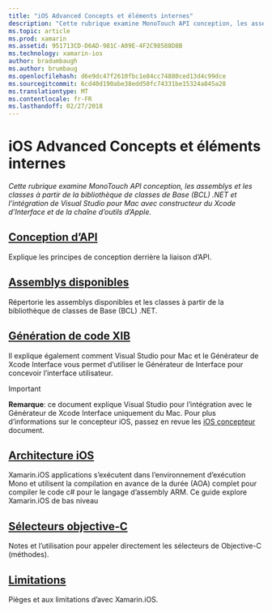 ```yaml
---
title: "iOS Advanced Concepts et éléments internes"
description: "Cette rubrique examine MonoTouch API conception, les assemblys et les classes à partir de la bibliothèque de classes de Base (BCL) .NET et l’intégration de Visual Studio pour Mac avec constructeur du Xcode d’Interface et de la chaîne d’outils d’Apple."
ms.topic: article
ms.prod: xamarin
ms.assetid: 951713CD-D6AD-981C-A09E-4F2C98588D8B
ms.technology: xamarin-ios
author: bradumbaugh
ms.author: brumbaug
ms.openlocfilehash: d6e9dc47f2610fbc1e84cc74880ced13d4c99dce
ms.sourcegitcommit: 6cd40d190abe38edd50fc74331be15324a845a28
ms.translationtype: MT
ms.contentlocale: fr-FR
ms.lasthandoff: 02/27/2018
---
```

# <a name="ios-advanced-concepts-and-internals"></a>iOS Advanced Concepts et éléments internes

_Cette rubrique examine MonoTouch API conception, les assemblys et les classes à partir de la bibliothèque de classes de Base (BCL) .NET et l’intégration de Visual Studio pour Mac avec constructeur du Xcode d’Interface et de la chaîne d’outils d’Apple._




##  <a name="api-designiosinternalsapi-designindexmd"></a>[Conception d’API](~/ios/internals/api-design/index.md)

Explique les principes de conception derrière la liaison d’API.




##  <a name="available-assembliescross-platforminternalsavailable-assembliesmd"></a>[Assemblys disponibles](~/cross-platform/internals/available-assemblies.md)

Répertorie les assemblys disponibles et les classes à partir de la bibliothèque de classes de Base (BCL) .NET.




##  <a name="xib-code-generationiosinternalsxib-code-generationmd"></a>[Génération de code XIB](~/ios/internals/xib-code-generation.md)

Il explique également comment Visual Studio pour Mac et le Générateur de Xcode Interface vous permet d’utiliser le Générateur de Interface pour concevoir l’interface utilisateur.

> [!IMPORTANT]
> **Remarque**: ce document explique Visual Studio pour l’intégration avec le Générateur de Xcode Interface uniquement du Mac. Pour plus d’informations sur le concepteur iOS, passez en revue les [iOS concepteur](~/ios/user-interface/designer/index.md) document.



##  <a name="ios-architectureiosinternalsarchitecturemd"></a>[Architecture iOS](~/ios/internals/architecture.md)

Xamarin.iOS applications s’exécutent dans l’environnement d’exécution Mono et utilisent la compilation en avance de la durée (AOA) complet pour compiler le code c# pour le langage d’assembly ARM. Ce guide explore Xamarin.iOS de bas niveau

##  <a name="objective-c-selectorsiosinternalsobjective-c-selectorsmd"></a>[Sélecteurs objective-C](~/ios/internals/objective-c-selectors.md)

Notes et l’utilisation pour appeler directement les sélecteurs de Objective-C (méthodes).


##  <a name="limitationslimitationsmd"></a>[Limitations](limitations.md)

Pièges et aux limitations d’avec Xamarin.iOS.